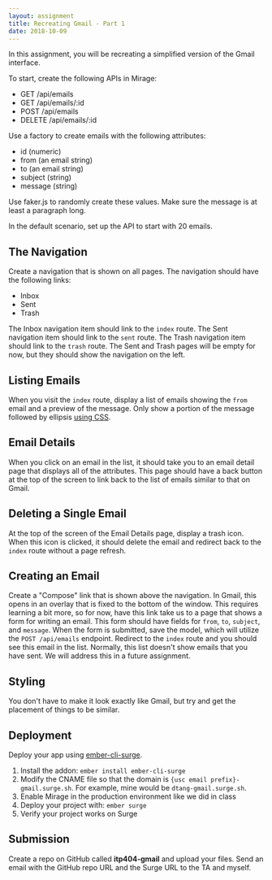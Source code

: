 ```yaml
---
layout: assignment
title: Recreating Gmail - Part 1
date: 2018-10-09
---
```


In this assignment, you will be recreating a simplified version of the Gmail interface.

To start, create the following APIs in Mirage:

* GET /api/emails
* GET /api/emails/:id
* POST /api/emails
* DELETE /api/emails/:id

Use a factory to create emails with the following attributes:

* id (numeric)
* from (an email string)
* to (an email string)
* subject (string)
* message (string)

Use faker.js to randomly create these values. Make sure the message is at least a paragraph long.

In the default scenario, set up the API to start with 20 emails.

## The Navigation

Create a navigation that is shown on all pages. The navigation should have the following links:

* Inbox
* Sent
* Trash

The Inbox navigation item should link to the `index` route. The Sent navigation item should link to the `sent` route. The Trash navigation item should link to the `trash` route. The Sent and Trash pages will be empty for now, but they should show the navigation on the left.

## Listing Emails

When you visit the `index` route, display a list of emails showing the `from` email and a preview of the message. Only show a portion of the message followed by ellipsis [using CSS](https://css-tricks.com/snippets/css/truncate-string-with-ellipsis/).

## Email Details

When you click on an email in the list, it should take you to an email detail page that displays all of the attributes. This page should have a back button at the top of the screen to link back to the list of emails similar to that on Gmail.

## Deleting a Single Email

At the top of the screen of the Email Details page, display a trash icon. When this icon is clicked, it should delete the email and redirect back to the `index` route without a page refresh.

## Creating an Email

Create a "Compose" link that is shown above the navigation. In Gmail, this opens in an overlay that is fixed to the bottom of the window. This requires learning a bit more, so for now, have this link take us to a page that shows a form for writing an email. This form should have fields for `from`, `to`, `subject`, and `message`. When the form is submitted, save the model, which will utilize the `POST /api/emails` endpoint. Redirect to the `index` route and you should see this email in the list. Normally, this list doesn't show emails that you have sent. We will address this in a future assignment.

## Styling

You don't have to make it look exactly like Gmail, but try and get the placement of things to be similar.

## Deployment

Deploy your app using [ember-cli-surge](https://github.com/kiwiupover/ember-cli-surge).

1. Install the addon: `ember install ember-cli-surge`
2. Modify the CNAME file so that the domain is `{usc email prefix}-gmail.surge.sh`. For example, mine would be `dtang-gmail.surge.sh`.
3. Enable Mirage in the production environment like we did in class
3. Deploy your project with: `ember surge`
4. Verify your project works on Surge

## Submission

Create a repo on GitHub called __itp404-gmail__ and upload your files. Send an email with the GitHub repo URL and the Surge URL to the TA and myself.
